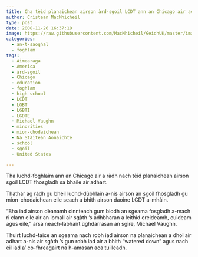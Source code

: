 ```yaml
---
title: Cha tèid planaichean airson àrd-sgoil LCDT ann an Chicago air adhart
author: Crìstean MacMhìcheil
type: post
date: 2008-11-26 16:37:18
image: https://raw.githubusercontent.com/MacMhicheil/GeidhUK/master/images/2008-11-26-cha-teid-planaichean-airson-ard-sgoil-lcdt-ann-an-chicago-air-adhart.jpg
categories:
  - an-t-saoghal
  - foghlam
tags:
  - Aimearaga
  - America
  - àrd-sgoil
  - Chicago
  - education
  - foghlam
  - high school
  - LCDT
  - LGBT
  - LGBTI
  - LGDTE
  - Michael Vaughn
  - minorities
  - mion-chodaichean
  - Na Stàitean Aonaichte
  - school
  - sgoil
  - United States

---
```

Tha luchd-foghlaim ann an Chicago air a ràdh nach tèid planaichean airson sgoil LCDT fhosgladh sa bhaile air adhart.

<!--more-->

Thathar ag ràdh gu bheil luchd-dùbhlain a-nis airson an sgoil fhosgladh gu mion-chodaichean eile seach a bhith airson daoine LCDT a-mhàin.

&#8220;Bha iad airson dèanamh cinnteach gum biodh an sgeama fosgladh a-mach ri clann eile air an iomall air sgàth &#8217;s adhbharan a leithid creideamh, cuideam agus eile,&#8221; arsa neach-labhairt ùghdarrasan an sgìre, Michael Vaughn.

Thuirt luchd-taice an sgeama nach robh iad airson na planaichean a dhol air adhart a-nis air sgàth &#8217;s gun robh iad air a bhith &#8220;watered down&#8221; agus nach eil iad a&#8217; co-fhreagairt na h-amasan aca tuilleadh.
